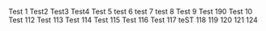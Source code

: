 Test 1 Test2 Test3 Test4 Test 5 test 6 test 7 test 8 Test 9 Test 190 Test 10 Test 112 Test 113 Test 114 Test 115 Test 116 Test 117 teST 118 119 120 121 124
